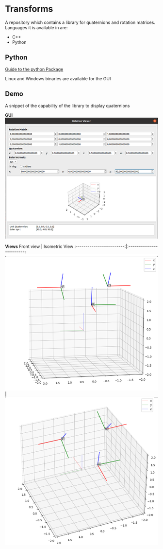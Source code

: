 # Transforms
A repository which contains a library for quaternions and rotation matrices. 
Languages it is available in are:
* C++ 
* Python

## Python

[Guide to the python Package](python/README.md)

Linux and Windows binaries are available for the GUI

## Demo

A snippet of the capability of the library to display quaternions

**GUI**
![](assets/images/gui_sample.png) 


**Views**
Front view             |  Isometric View
:-------------------------:|:-------------------------:
![](assets/images/front_view.png)  |  ![](assets/images/isometric_view.png)

